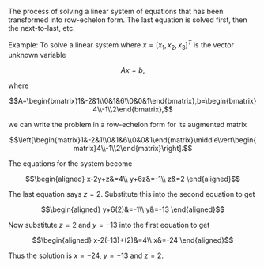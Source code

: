 The process of solving a linear system of equations that has been transformed into row-echelon form. The last equation is solved first, then the next-to-last, etc.

Example: To solve a linear system where $x=[x_1,x_2,x_3]^T$ is the vector unknown variable

$$Ax=b,$$

where

$$A=\begin{bmatrix}1&-2&1\\0&1&6\\0&0&1\end{bmatrix},b=\begin{bmatrix}4\\-1\\2\end{bmatrix},$$

we can write the problem in a row-echelon form for its augmented matrix

$$\left[\begin{matrix}1&-2&1\\0&1&6\\0&0&1\end{matrix}\middle\vert\begin{matrix}4\\-1\\2\end{matrix}\right].$$

The equations for the system become

$$\begin{aligned}
  x-2y+z&=4\\
  y+6z&=-1\\
  z&=2   
\end{aligned}$$

The last equation says $z=2$. Substitute this into the second equation to get

$$\begin{aligned}
   y+6(2)&=-1\\
   y&=-13 
\end{aligned}$$

Now substitute $z=2$ and $y=-13$ into the first equation to get

$$\begin{aligned}
   x-2(-13)+(2)&=4\\
   x&=-24 
\end{aligned}$$

Thus the solution is $x=-24$, $y=-13$ and $z=2$.